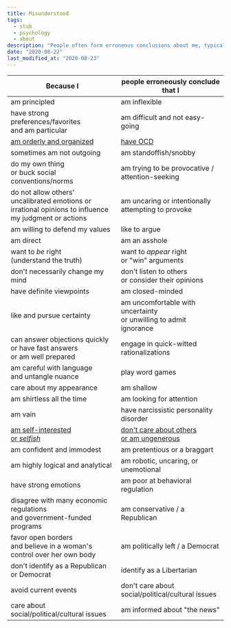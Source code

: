 ```yaml
---
title: Misunderstood
tags:
  - stub
  - psychology
  - about
description: "People often form erroneous conclusions about me, typically because some superficial manifestation of my traits correlates with some others in their experience. It's understandable, but frustrating."
date: "2020-08-22"
last_modified_at: "2020-08-23"
---
```



|Because I|people erroneously conclude that I|
|-|-|
|am principled|am inflexible|
|have strong preferences/favorites<br />and am particular|am difficult and not easy-going|
|[am orderly and organized](/obsessive-compulsive-order/)|[have OCD](/obsessive-compulsive-order/)|
|sometimes am not outgoing|am standoffish/snobby|
|do my own thing<br />or buck social conventions/norms|am trying to be provocative / attention-seeking|
|do not allow others' uncalibrated emotions or<br />irrational opinions to influence my judgment or actions|am uncaring or intentionally attempting to provoke|
|am willing to defend my values|like to argue|
|am direct|am an asshole|
|want to _be_ right<br />(understand the truth)|want to _appear_ right<br /> or "win" arguments|
|don't necessarily change my mind|don't listen to others<br />or consider their opinions|
|have definite viewpoints|am closed-minded|
|like and pursue certainty|am uncomfortable with uncertainty<br />or unwilling to admit ignorance|
|can answer objections quickly<br />or have fast answers<br />or am well prepared|engage in quick-witted rationalizations|
|am careful with language<br />and untangle nuance|play word games|
|care about my appearance|am shallow|
|am shirtless all the time|am looking for attention|
|am vain|have narcissistic personality disorder|
|[am self-interested<br />or _selfish_](/harmony-of-interests/)|[don't care about others<br />or am ungenerous](/harmony-of-interests/)|
|am confident and immodest|am pretentious or a braggart|
|am highly logical and analytical|am robotic, uncaring, or unemotional|
|have strong emotions|am poor at behavioral regulation|
|disagree with many economic regulations<br />and government-funded programs|am conservative / a Republican|
|favor open borders<br />and believe in a woman's control over her own body|am politically left / a Democrat|
|don't identify as a Republican or Democrat|identify as a Libertarian|
|avoid current events|don't care about social/political/cultural issues|
|care about social/political/cultural issues|am informed about "the news"|
